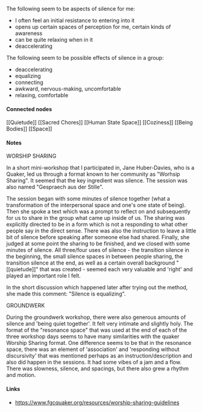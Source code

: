 ---
---



The following seem to be aspects of silence for me:
- I often feel an initial resistance to entering into it
- opens up certain spaces of perception for me, certain kinds of awareness
- can be quite relaxing when in it
- deaccelerating
	
The following seem to be possible effects of silence in a group:
- deaccelerating
- equalizing
- connecting
- awkward, nervous-making, uncomfortable
- relaxing, comfortable
	


#### Connected nodes
[[Quietude]]
[[Sacred Chores]]
[[Human State Space]]
[[Coziness]]
[[Being Bodies]]
[[Space]]


#### Notes

WORSHIP SHARING

In a short mini-workshop that I participated in, Jane Huber-Davies, who is a Quaker, led us through a format known to her community as "Worhsip Sharing". It seemed that the key ingredient was silence. The session was also named "Gespraech aus der Stille". 

The session began with some minutes of silence together (what a transformation of the interpersonal space and one's one state of being). Then she spoke a text which was a prompt to reflect on and subsequently for us to share in the group what came up inside of us. The sharing was explicitly directed to be in a form which is not a responding to what other people say in the direct sense. There was also the instruction to leave a little bit of silence before speaking after someone else had shared. Finally, she judged at some point the sharing to be finished, and we closed with some minutes of silence. All three/four uses of silence - the transition silence in the beginning, the small silence spaces in between people sharing, the transition silence at the end, as well as a certain overall background "[[quietude]]" that was created - seemed each very valuable and 'right' and played an important role I felt. 

In the short discussion which happened later after trying out the method, she made this comment: "Silence is equalizing". 

GROUNDWERK

During the groundwerk workshop, there were also generous amounts of silence and 'being quiet together'. It felt very intimate and slightly holy. The format of the "resonance space" that was used at the end of each of the three workshop days seems to have many similarities with the quaker Worship Sharing format. One difference seems to be that in the resonance space, there was an element of 'association' and 'responding without discursivity' that was mentioned perhaps as an instruction/description and also did happen in the sessions. It had some vibes of a jam and a flow. There was slowness, silence, and spacings, but there also grew a rhythm and motion. 






#### Links
- https://www.fgcquaker.org/resources/worship-sharing-guidelines